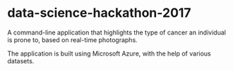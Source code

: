 # data-science-hackathon-2017
A command-line application that highlights the type of cancer an individual is prone to, based on real-time photographs. 

The application is built using Microsoft Azure, with the help of various datasets.
